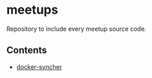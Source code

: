 # meetups

Repository to include every meetup source code.

## Contents

* [docker-syncher](./docker-syncher)
